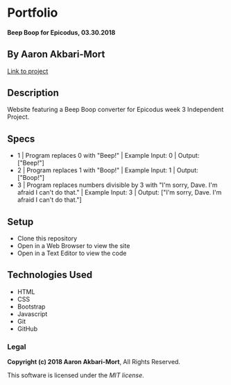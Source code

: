 # Portfolio

#### Beep Boop for Epicodus, 03.30.2018

## By Aaron Akbari-Mort

[Link to project](https://aaronakbarimort.github.io/beep-boop/)

## Description

Website featuring a Beep Boop converter for Epicodus week 3 Independent Project.

## Specs

* 1 | Program replaces 0 with "Beep!" | Example Input: 0 | Output: ["Beep!"]
* 2 | Program replaces 1 with "Boop!" | Example Input: 1 | Output: ["Boop!"]
* 3 | Program replaces numbers divisible by 3 with "I'm sorry, Dave. I'm afraid I can't do that." | Example Input: 3 | Output: ["I'm sorry, Dave. I'm afraid I can't do that."]

## Setup

* Clone this repository
* Open in a Web Browser to view the site
* Open in a Text Editor to view the code

## Technologies Used

* HTML
* CSS
* Bootstrap
* Javascript
* Git
* GitHub

### Legal

**Copyright (c) 2018 Aaron Akbari-Mort**, All Rights Reserved.

This software is licensed under the _MIT license_.
